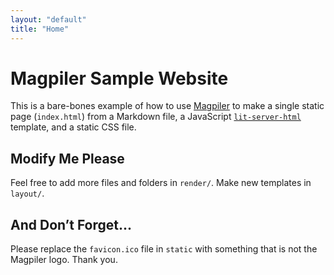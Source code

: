 ```yaml
---
layout: "default"
title: "Home"
---
```

# Magpiler Sample Website

This is a bare-bones example of how to use [Magpiler](https://github.com/jupdike/magpiler/) to make a single static page (`index.html`) from a Markdown file, a JavaScript [`lit-server-html`](https://github.com/popeindustries/lit-html-server) template, and a static CSS file.

## Modify Me Please

Feel free to add more files and folders in `render/`. Make new templates in `layout/`.

## And Don’t Forget...

Please replace the `favicon.ico` file in `static` with something that is not the Magpiler logo. Thank you.
